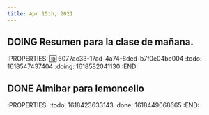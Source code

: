 ```yaml
---
title: Apr 15th, 2021
---
```


## DOING Resumen para la clase de mañana.
:PROPERTIES:
:id: 6077ac33-17ad-4a74-8ded-b7f0e04be004
:todo: 1618547437404
:doing: 1618582041130
:END:
## DONE Almibar para lemoncello
:PROPERTIES:
:todo: 1618423633143
:done: 1618449068665
:END:
